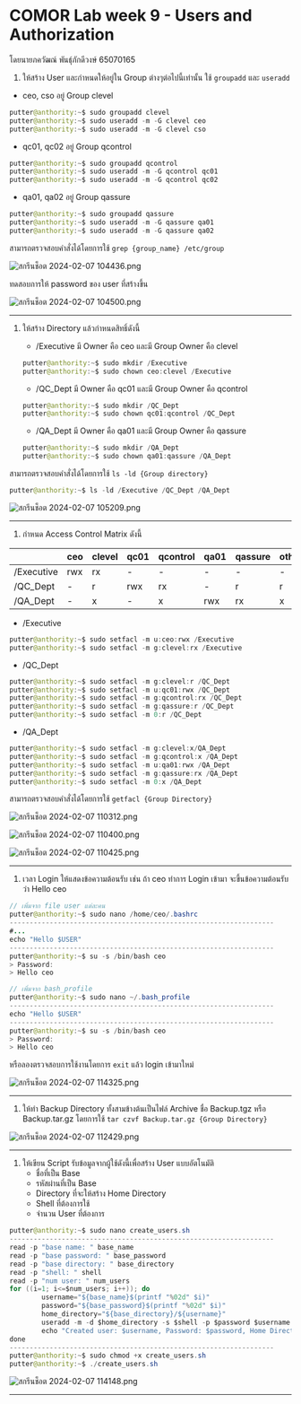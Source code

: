 # COMOR Lab week 9 - Users and Authorization

โดยนายภควัฒณ์ พันธ์ุภักดีวงษ์ 65070165

1. ให้สร้าง User และกำหนดให้อยู่ใน Group ต่างๆต่อไปนี้เท่านั้น ใช้ `groupadd` และ `useradd`
- ceo, cso อยู่ Group clevel

```java
putter@anthority:~$ sudo groupadd clevel
putter@anthority:~$ sudo useradd -m -G clevel ceo
putter@anthority:~$ sudo useradd -m -G clevel cso
```

- qc01, qc02 อยู่ Group qcontrol

```java
putter@anthority:~$ sudo groupadd qcontrol
putter@anthority:~$ sudo useradd -m -G qcontrol qc01
putter@anthority:~$ sudo useradd -m -G qcontrol qc02
```

- qa01, qa02 อยู่ Group qassure

```java
putter@anthority:~$ sudo groupadd qassure
putter@anthority:~$ sudo useradd -m -G qassure qa01
putter@anthority:~$ sudo useradd -m -G qassure qa02
```

สามารถตรวจสอบคำสั่งได้โดยการใช้ `grep {group_name} /etc/group`

![สกรีนช็อต 2024-02-07 104436.png](../_2024-02-07_104436.png)

ทดสอบการให้ password ของ user ที่สร้างขึ้น

![สกรีนช็อต 2024-02-07 104500.png](../_2024-02-07_104500.png)

---

1. ให้สร้าง Directory แล้วกำหนดสิทธิ์ดังนี้
    - /Executive มี Owner คือ ceo และมี Group Owner คือ clevel
    
    ```java
    putter@anthority:~$ sudo mkdir /Executive
    putter@anthority:~$ sudo chown ceo:clevel /Executive
    ```
    
    - /QC_Dept มี Owner คือ qc01 และมี Group Owner คือ qcontrol
    
    ```java
    putter@anthority:~$ sudo mkdir /QC_Dept
    putter@anthority:~$ sudo chown qc01:qcontrol /QC_Dept
    ```
    
    - /QA_Dept มี Owner คือ qa01 และมี Group Owner คือ qassure
    
    ```java
    putter@anthority:~$ sudo mkdir /QA_Dept
    putter@anthority:~$ sudo chown qa01:qassure /QA_Dept
    ```
    

สามารถตรวจสอบคำสั่งได้โดยการใช้ `ls -ld {Group directory}`

```java
putter@anthority:~$ ls -ld /Executive /QC_Dept /QA_Dept
```

![สกรีนช็อต 2024-02-07 105209.png](COMOR%20Lab%20week%209%20-%20Users%20and%20Authorization%2035dfec3643774cc48f25030f4f242d1e/_2024-02-07_105209.png)

---

1. กำหนด Access Control Matrix ดังนี้

|  | ceo | clevel | qc01 | qcontrol | qa01 | qassure | others |
| --- | --- | --- | --- | --- | --- | --- | --- |
| /Executive | rwx | rx | - | - | - | - | - |
| /QC_Dept | - | r | rwx | rx | - | r | r |
| /QA_Dept | - | x | - | x | rwx | rx |  x |
- /Executive

```java
putter@anthority:~$ sudo setfacl -m u:ceo:rwx /Executive
putter@anthority:~$ sudo setfacl -m g:clevel:rx /Executive
```

- /QC_Dept

```java
putter@anthority:~$ sudo setfacl -m g:clevel:r /QC_Dept
putter@anthority:~$ sudo setfacl -m u:qc01:rwx /QC_Dept
putter@anthority:~$ sudo setfacl -m g:qcontrol:rx /QC_Dept
putter@anthority:~$ sudo setfacl -m g:qassure:r /QC_Dept
putter@anthority:~$ sudo setfacl -m 0:r /QC_Dept
```

- /QA_Dept

```java
putter@anthority:~$ sudo setfacl -m g:clevel:x/QA_Dept
putter@anthority:~$ sudo setfacl -m g:qcontrol:x /QA_Dept
putter@anthority:~$ sudo setfacl -m u:qa01:rwx /QA_Dept
putter@anthority:~$ sudo setfacl -m g:qassure:rx /QA_Dept
putter@anthority:~$ sudo setfacl -m 0:x /QA_Dept
```

สามารถตรวจสอบคำสั่งได้โดยการใช้  `getfacl {Group Directory}`

![สกรีนช็อต 2024-02-07 110312.png](COMOR%20Lab%20week%209%20-%20Users%20and%20Authorization%2035dfec3643774cc48f25030f4f242d1e/_2024-02-07_110312.png)

![สกรีนช็อต 2024-02-07 110400.png](COMOR%20Lab%20week%209%20-%20Users%20and%20Authorization%2035dfec3643774cc48f25030f4f242d1e/_2024-02-07_110400.png)

![สกรีนช็อต 2024-02-07 110425.png](COMOR%20Lab%20week%209%20-%20Users%20and%20Authorization%2035dfec3643774cc48f25030f4f242d1e/_2024-02-07_110425.png)

---

1. เวลา Login ให้แสดงข้อความต้อนรับ เช่น ถ้า ceo ทำการ Login เข้ามา จะขึ้นข้อความต้อนรับว่า Hello ceo

```java
// เพิ่มจาก file user แต่ละคน
putter@anthority:~$ sudo nano /home/ceo/.bashrc
------------------------------------------------------------------
#...
echo "Hello $USER"
------------------------------------------------------------------
putter@anthority:~$ su -s /bin/bash ceo
> Password:
> Hello ceo
```

```java
// เพิ่มจาก bash_profile 
putter@anthority:~$ sudo nano ~/.bash_profile
------------------------------------------------------------------
echo "Hello $USER"
------------------------------------------------------------------
putter@anthority:~$ su -s /bin/bash ceo
> Password:
> Hello ceo
```

หรือลองตรวจสอบการใช้งานโดยการ `exit` แล้ว login เข้ามาใหม่

![สกรีนช็อต 2024-02-07 114325.png](COMOR%20Lab%20week%209%20-%20Users%20and%20Authorization%2035dfec3643774cc48f25030f4f242d1e/_2024-02-07_114325.png)

---

1. ให้ทำ Backup Directory ทั้งสามข้างต้นเป็นไฟล์ Archive ชื่อ Backup.tgz หรือ Backup.tar.gz โดยการใช้ `tar czvf Backup.tar.gz {Group Directory}`

![สกรีนช็อต 2024-02-07 112429.png](COMOR%20Lab%20week%209%20-%20Users%20and%20Authorization%2035dfec3643774cc48f25030f4f242d1e/_2024-02-07_112429.png)

---

1. ให้เขียน Script รับข้อมูลจากผู้ใช้ดังนี้เพื่อสร้าง User แบบอัตโนมัติ
    - ชื่อที่เป็น Base
    - รหัสผ่านที่เป็น Base
    - Directory ที่จะให้สร้าง Home Directory
    - Shell ที่ต้องการใช้
    - จำนวน User ที่ต้องการ

```java
putter@anthority:~$ sudo nano create_users.sh
------------------------------------------------------------------
read -p "base name: " base_name
read -p "base password: " base_password
read -p "base directory: " base_directory
read -p "shell: " shell
read -p "num user: " num_users
for ((i=1; i<=$num_users; i++)); do
		username="${base_name}$(printf "%02d" $i)"
		password="${base_password}$(printf "%02d" $i)"
		home_directory="${base_directory}/${username}"
		useradd -m -d $home_directory -s $shell -p $password $username
		echo "Created user: $username, Password: $password, Home Directory: $home_directory, Shell: $shell"
done
------------------------------------------------------------------
putter@anthority:~$ sudo chmod +x create_users.sh
putter@anthority:~$ ./create_users.sh
```

![สกรีนช็อต 2024-02-07 114148.png](COMOR%20Lab%20week%209%20-%20Users%20and%20Authorization%2035dfec3643774cc48f25030f4f242d1e/_2024-02-07_114148.png)

---
